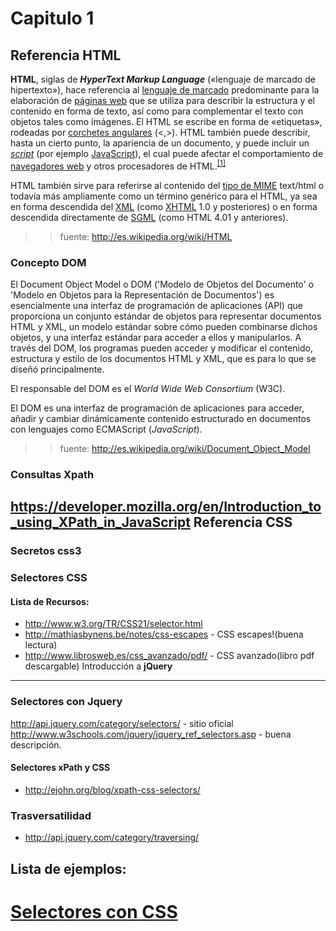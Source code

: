 Capitulo 1
==========================================================================================

Referencia **HTML**
------------------------------------------------------------------------------------------

<b>HTML</b>, siglas de <i><b>HyperText Markup Language</b></i> («lenguaje de marcado de hipertexto»), hace referencia al <a href="/wiki/Lenguaje_de_marcado" title="Lenguaje de marcado">lenguaje de marcado</a> predominante para la elaboración de <a href="/wiki/P%C3%A1gina_web" title="Página web">páginas web</a> que se utiliza para describir la estructura y el contenido en forma de texto, así como para complementar el texto con objetos tales como imágenes. El HTML se escribe en forma de «etiquetas», rodeadas por <a href="/wiki/Par%C3%A9ntesis" title="Paréntesis">corchetes angulares</a> (&lt;,&gt;). HTML también puede describir, hasta un cierto punto, la apariencia de un documento, y puede incluir un <i><a href="/wiki/Script" title="Script">script</a></i> (por ejemplo <a href="/wiki/JavaScript" title="JavaScript">JavaScript</a>), el cual puede afectar el comportamiento de <a href="/wiki/Navegador_web" title="Navegador web">navegadores web</a> y otros procesadores de HTML.<sup id="cite_ref-0" class="reference"><a href="#cite_note-0"><span class="corchete-llamada">[</span>1<span class="corchete-llamada">]</span></a></sup></p>
<p>HTML también sirve para referirse al contenido del <a href="/wiki/Multipurpose_Internet_Mail_Extensions" title="Multipurpose Internet Mail Extensions">tipo de MIME</a> text/html o todavía más ampliamente como un término genérico para el HTML, ya sea en forma descendida del <a href="/wiki/XML" title="XML" class="mw-redirect">XML</a> (como <a href="/wiki/XHTML" title="XHTML">XHTML</a> 1.0 y posteriores) o en forma descendida directamente de <a href="/wiki/SGML" title="SGML">SGML</a> (como HTML 4.01 y anteriores).</p>


>> fuente: <http://es.wikipedia.org/wiki/HTML>

### Concepto **DOM**

El Document Object Model o DOM ('Modelo de Objetos del Documento' o 'Modelo en Objetos para la Representación de Documentos') es esencialmente una interfaz de programación de aplicaciones (API) que proporciona un conjunto estándar de objetos para representar documentos HTML y XML, un modelo estándar sobre cómo pueden combinarse dichos objetos, y una interfaz estándar para acceder a ellos y manipularlos. A través del DOM, los programas pueden acceder y modificar el contenido, estructura y estilo de los documentos HTML y XML, que es para lo que se diseñó principalmente.

El responsable del DOM es el _World Wide Web Consortium_ (W3C).

El DOM es una interfaz de programación de aplicaciones para acceder, añadir y cambiar dinámicamente contenido estructurado en documentos con lenguajes como ECMAScript (_JavaScript_).

>> fuente: <http://es.wikipedia.org/wiki/Document_Object_Model>

### Consultas Xpath

<https://developer.mozilla.org/en/Introduction_to_using_XPath_in_JavaScript>
Referencia **CSS**
------------------------------------------------------------------------------------------

### Secretos css3

### Selectores CSS

#### Lista de Recursos:
 - <http://www.w3.org/TR/CSS21/selector.html>
 - <http://mathiasbynens.be/notes/css-escapes> - CSS escapes!(buena lectura)
 - <http://www.librosweb.es/css_avanzado/pdf/> - CSS avanzado(libro pdf descargable)
Introducción a **jQuery**
------------------------------------------------------------------------------------------

### Selectores con Jquery
<http://api.jquery.com/category/selectors/> - sitio oficial
<http://www.w3schools.com/jquery/jquery_ref_selectors.asp> - buena descripción.

#### Selectores xPath y CSS

 - <http://ejohn.org/blog/xpath-css-selectors/>
 
### Trasversatilidad
 - http://api.jquery.com/category/traversing/


Lista de ejemplos:
------------------------------------------------------------------------------------------

 # [Selectores con **CSS**](ejemplos/selector_css.html)
